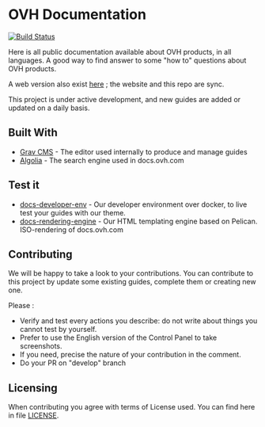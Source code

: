 # OVH Documentation

[![Build Status](https://travis-ci.org/ovh/docs.svg?branch=develop)](https://travis-ci.org/ovh/docs)

Here is all public documentation available about OVH products, in all languages. A good way to find answer to some "how to" questions about OVH products. 

 A web version also exist [here](https://docs.ovh.com) ; the website and this repo are sync.

This project is under active development, and new guides are added or updated on a daily basis.


## Built With

* [Grav CMS](https://getgrav.org/) - The editor used internally to produce and manage guides 
* [Algolia](https://www.algolia.com/) - The search engine used in docs.ovh.com

## Test it
* [docs-developer-env](https://github.com/ovh/docs-developer-env) - Our developer environment over docker, to live test your guides with our theme.
* [docs-rendering-engine](https://github.com/ovh/docs-rendering) - Our HTML templating engine based on Pelican. ISO-rendering of docs.ovh.com 

## Contributing

We will be happy to take a look to your contributions. You can contribute to this project by update some existing guides, complete them or creating new one. 

Please : 

* Verify and test every actions you describe: do not write about things you cannot test by yourself.
* Prefer to use the English version of the Control Panel to take screenshots.
* If you need, precise the nature of your contribution in the comment.
* Do your PR on "develop" branch

## Licensing

When contributing you agree with terms of License used. You can find here in file [LICENSE](LICENSE).
